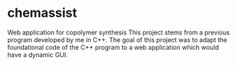 # chemassist
Web application for copolymer synthesis
This project stems from a previous program developed by me in C++.  The goal of this project was to adapt the foundational code of the C++ program to a web application which would have a dynamic GUI.
